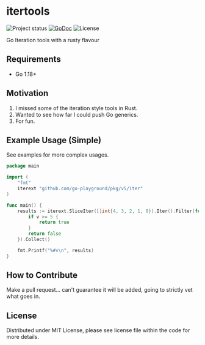 # itertools

![Project status](https://img.shields.io/badge/version-0.1.0-green.svg)
[![GoDoc](https://godoc.org/github.com/go-playground/itertools?status.svg)](https://pkg.go.dev/mod/github.com/go-playground/itertools)
![License](https://img.shields.io/dub/l/vibe-d.svg)

Go Iteration tools with a rusty flavour

## Requirements

- Go 1.18+

## Motivation

1. I missed some of the iteration style tools in Rust.
2. Wanted to see how far I could push Go generics.
3. For fun.

## Example Usage (Simple)

See examples for more complex usages.

```go
package main

import (
	"fmt"
	iterext "github.com/go-playground/pkg/v5/iter"
)

func main() {
	results := iterext.SliceIter([]int{4, 3, 2, 1, 0}).Iter().Filter(func(v int) bool {
		if v >= 5 {
			return true
		}
		return false
	}).Collect()

	fmt.Printf("%#v\n", results)
}

```

## How to Contribute

Make a pull request... can't guarantee it will be added, going to strictly vet what goes in.

## License

Distributed under MIT License, please see license file within the code for more details.
